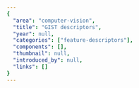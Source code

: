 ```yaml
---
{
  "area": "computer-vision",
  "title": "GIST descriptors",
  "year": null,
  "categories": ["feature-descriptors"],
  "components": [],
  "thumbnail": null,
  "introduced_by": null,
  "links": []
}
---
```

